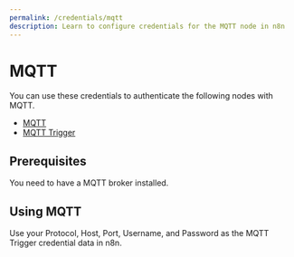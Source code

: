 ```yaml
---
permalink: /credentials/mqtt
description: Learn to configure credentials for the MQTT node in n8n
---
```


# MQTT

You can use these credentials to authenticate the following nodes with MQTT.
- [MQTT](../../nodes-library/nodes/MQTT/README.md)
- [MQTT Trigger](../../nodes-library/trigger-nodes/MQTTTrigger/README.md)

## Prerequisites

You need to have a MQTT broker installed.

## Using MQTT

Use your Protocol, Host, Port, Username, and Password as the MQTT Trigger credential data in n8n.

